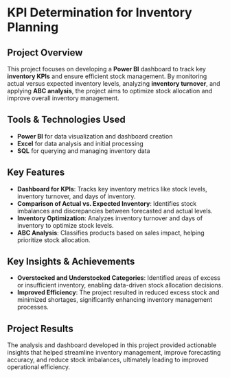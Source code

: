 # KPI Determination for Inventory Planning

## Project Overview
This project focuses on developing a **Power BI** dashboard to track key **inventory KPIs** and ensure efficient stock management. By monitoring actual versus expected inventory levels, analyzing **inventory turnover**, and applying **ABC analysis**, the project aims to optimize stock allocation and improve overall inventory management.

## Tools & Technologies Used
- **Power BI** for data visualization and dashboard creation
- **Excel** for data analysis and initial processing
- **SQL** for querying and managing inventory data

## Key Features
- **Dashboard for KPIs**: Tracks key inventory metrics like stock levels, inventory turnover, and days of inventory.
- **Comparison of Actual vs. Expected Inventory**: Identifies stock imbalances and discrepancies between forecasted and actual levels.
- **Inventory Optimization**: Analyzes inventory turnover and days of inventory to optimize stock levels.
- **ABC Analysis**: Classifies products based on sales impact, helping prioritize stock allocation.

## Key Insights & Achievements
- **Overstocked and Understocked Categories**: Identified areas of excess or insufficient inventory, enabling data-driven stock allocation decisions.
- **Improved Efficiency**: The project resulted in reduced excess stock and minimized shortages, significantly enhancing inventory management processes.

## Project Results
The analysis and dashboard developed in this project provided actionable insights that helped streamline inventory management, improve forecasting accuracy, and reduce stock imbalances, ultimately leading to improved operational efficiency.

